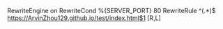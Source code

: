 RewriteEngine on
RewriteCond %{SERVER_PORT} 80
RewriteRule ^(.*)$ https://ArvinZhou129.github.io/test/index.html$1 [R,L]
